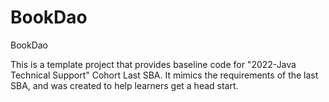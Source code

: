 # BookDao
BookDao

This is a template project that provides baseline code for "2022-Java Technical Support" Cohort
Last SBA.  It mimics the requirements of the last SBA, and was created to help learners get a head start.
